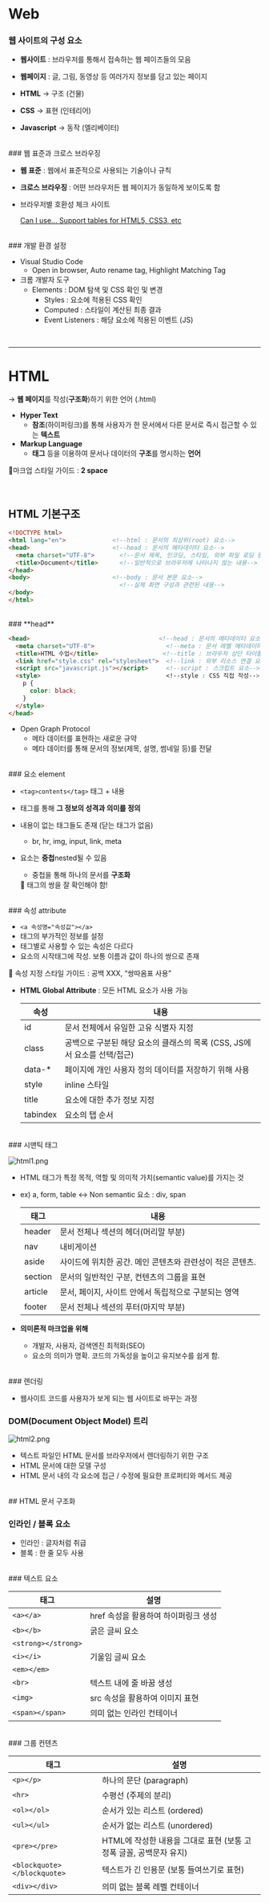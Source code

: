 # Web

### 웹 사이트의 구성 요소

- **웹사이트** : 브라우저를 통해서 접속하는 웹 페이즈들의 모음
- **웹페이지** : 글, 그림, 동영상 등 여러가지 정보를 담고 있는 페이지

- **HTML** → 구조 (건물)
- **CSS** → 표현 (인테리어)
- **Javascript** → 동작 (엘리베이터)

<br>
### 웹 표준과 크로스 브라우징

- **웹 표준** : 웹에서 표준적으로 사용되는 기술이나 규칙
- **크로스 브라우징** : 어떤 브라우저든 웹 페이지가 동일하게 보이도록 함

- 브라우저별 호환성 체크 사이트
    
    [Can I use... Support tables for HTML5, CSS3, etc](https://caniuse.com/)
    
<br>
### 개발 환경 설정

- Visual Studio Code
    - Open in browser, Auto rename tag, Highlight Matching Tag
- 크롬 개발자 도구
    - Elements : DOM 탐색 및 CSS 확인 및 변경
        - Styles : 요소에 적용된 CSS 확인
        - Computed : 스타일이 계산된 최종 결과
        - Event Listeners : 해당 요소에 적용된 이벤트 (JS)
        
<br>

---

# HTML

→ **웹 페이지**를 작성(**구조화**)하기 위한 언어 (.html)

- **Hyper Text**
    - **참조**(하이퍼링크)를 통해 사용자가 한 문서에서 다른 문서로 즉시 접근할 수 있는 **텍스트**
- **Markup Language**
    - **태그** 등을 이용하여 문서나 데이터의 **구조**를 명시하는 **언어**

📎마크업 스타일 가이드 : **2 space**


<br>

## HTML 기본구조

```html
<!DOCTYPE html>
<html lang="en">             <!--html : 문서의 최상위(root) 요소-->
<head>                       <!--head : 문서의 메타데이터 요소-->
  <meta charset="UTF-8">       <!--문서 제목, 인코딩, 스타일, 외부 파일 로딩 등-->
  <title>Document</title>      <!--일반적으로 브라우저에 나타나지 않는 내용-->
</head>
<body>                       <!--body : 문서 본문 요소-->
                               <!--실제 화면 구성과 관련된 내용-->
</body>
</html>
```
<br>
### **head**

```html
<head>                                    <!--head : 문서의 메타데이터 요소-->
  <meta charset="UTF-8">                    <!--meta : 문서 레벨 메타데이터 요소-->
  <title>HTML 수업</title>                  <!--title : 브라우저 상단 타이틀-->
  <link href="style.css" rel="stylesheet">  <!--link : 외부 리소스 연결 요소-->
  <script src="javascript.js"></script>     <!--script : 스크립트 요소-->
  <style>                                   <!--style : CSS 직접 작성-->
    p {
      color: black;
    }
  </style>
</head>
```

- Open Graph Protocol
    - 메타 데이터를 표현하는 새로운 규약
    - 메타 데이터를 통해 문서의 정보(제목, 설명, 썸네일 등)를 전달
<br>
### 요소 element

- `<tag>contents</tag>` 태그 + 내용
- 태그를 통해 **그 정보의 성격과 의미를 정의**
- 내용이 없는 태그들도 존재 (닫는 태그가 없음)
    - br, hr, img, input, link, meta
- 요소는 **중첩**nested될 수 있음
    - 중첩을 통해 하나의 문서를 **구조화**
    
    <aside>
    📎 태그의 쌍을 잘 확인해야 함!
    
    </aside>
    
<br>
### 속성 attribute

- `<a 속성명="속성값"></a>`
- 태그의 부가적인 정보를 설정
- 태그별로 사용할 수 있는 속성은 다르다
- 요소의 시작태그에 작성. 보통 이름과 값이 하나의 쌍으로 존재

<aside>
📎 속성 지정 스타일 가이드 : 공백 XXX, “쌍따옴표 사용”

</aside>

- **HTML Global Attribute** : 모든 HTML 요소가 사용 가능
    
    
    | 속성 | 내용 |
    | --- | --- |
    | id | 문서 전체에서 유일한 고유 식별자 지정 |
    | class | 공백으로 구분된 해당 요소의 클래스의 목록 (CSS, JS에서 요소를 선택/접근) |
    | data-* | 페이지에 개인 사용자 정의 데이터를 저장하기 위해 사용 |
    | style | inline 스타일 |
    | title | 요소에 대한 추가 정보 지정 |
    | tabindex | 요소의 탭 순서 |
<br>
### 시맨틱 태그

![html1.png](../images/html1.png)

- HTML 태그가 특정 목적, 역할 및 의미적 가치(semantic value)를 가지는 것
- ex) a, form, table ↔ Non semantic 요소 : div, span
    
    
    | 태그 | 내용 |
    | --- | --- |
    | header | 문서 전체나 섹션의 헤더(머리말 부분) |
    | nav | 내비게이션 |
    | aside | 사이드에 위치한 공간. 메인 콘텐츠와 관련성이 적은 콘텐츠. |
    | section | 문서의 일반적인 구분, 컨텐츠의 그룹을 표현 |
    | article | 문서, 페이지, 사이트 안에서 독립적으로 구분되는 영역 |
    | footer | 문서 전체나 섹션의 푸터(마지막 부분) |
- **의미론적 마크업을 위해**
    - 개발자, 사용자, 검색엔진 최적화(SEO)
    - 요소의 의미가 명확. 코드의 가독성을 높이고 유지보수를 쉽게 함.
<br>
### 렌더링

- 웹사이트 코드를 사용자가 보게 되는 웹 사이트로 바꾸는 과정

### DOM(Document Object Model) 트리

![html2.png](../images//html2.png)

- 텍스트 파일인 HTML 문서를 브라우저에서 렌더링하기 위한 구조
- HTML 문서에 대한 모델 구성
- HTML 문서 내의 각 요소에 접근 / 수정에 필요한 프로퍼티와 메서드 제공
<br>
## HTML 문서 구조화

### 인라인 / 블록 요소

- 인라인 : 글자처럼 취급
- 블록 : 한 줄 모두 사용
<br>
### 텍스트 요소

| 태그 | 설명 |
| --- | --- |
| `<a></a>` | href 속성을 활용하여 하이퍼링크 생성 |
| `<b></b>` | 굵은 글씨 요소 |
| `<strong></strong>` |  |
| `<i></i>` | 기울임 글씨 요소 |
| `<em></em>` |  |
| `<br>` | 텍스트 내에 줄 바꿈 생성 |
| `<img>` | src 속성을 활용하여 이미지 표현 |
| `<span></span>` | 의미 없는 인라인 컨테이너 |
<br>
### 그룹 컨텐츠

| 태그 | 설명 |
| --- | --- |
| `<p></p>` | 하나의 문단 (paragraph) |
| `<hr>` | 수평선 (주제의 분리) |
| `<ol></ol>` | 순서가 있는 리스트 (ordered) |
| `<ul></ul>` | 순서가 없는 리스트 (unordered) |
| `<pre></pre>` | HTML에 작성한 내용을 그대로 표현 (보통 고정폭 글꼴, 공백문자 유지) |
| `<blockquote></blockquote>` | 텍스트가 긴 인용문 (보통 들여쓰기로 표현) |
| `<div></div>` | 의미 없는 블록 레벨 컨테이너 |